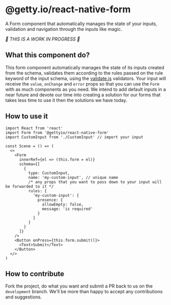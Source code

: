 # @getty.io/react-native-form

A Form component that automatically manages the state of your inputs, validation and navigation through the inputs like magic.

*:construction: THIS IS A WORK IN PROGRESS :construction:*

## What this component do?
This form component automatically manages the state of its inputs created from the schema, validates them according to the rules passed on the rule keyword of the input schema, using the [validate.js](https://validatejs.org/) validators.
Your input will receive the `value`, `onChange` and `error` props so that you can use the `Form` with as much components as you need. We intend to add default inputs in a near future and devote our time into creating a solution for our forms that takes less time to use it then the solutions we have today.

## How to use it
```
import React from 'react'
import Form from '@gettyio/react-native-form'
import CustomInput from './CustomInput' // import your input

const Scene = () => (
  <>
    <Form
      innerRef={el => (this.form = el)}
      schema={[
        {
          type: CustomInput,
          name: 'my-custom-input', // unique name
          /* any props that you want to pass down to your input will be forwarded to it */
          rules: {
            'my-custom-input': {
              presence: {
                allowEmpty: false,
                message: 'is required'
              }
            }
          }
        }
      ]}
    />
    <Button onPress={this.form.submit()}>
      <Text>Submit</Text>
    </Button>
  </>
)
```

## How to contribute
Fork the project, do what you want and submit a PR back to us on the `development` branch. We'll be more than happy to accept any contributions and suggestions.

